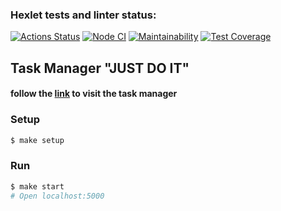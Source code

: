 ### Hexlet tests and linter status:

[![Actions Status](https://github.com/tychkovas/backend-project-lvl4/workflows/hexlet-check/badge.svg)](https://github.com/tychkovas/backend-project-lvl4/actions)
[![Node CI](https://github.com/tychkovas/backend-project-lvl4/actions/workflows/nodejs.yml/badge.svg?branch=main)](https://github.com/tychkovas/backend-project-lvl4/actions/workflows/nodejs.yml)
[![Maintainability](https://api.codeclimate.com/v1/badges/4cbed9260a19e6d6df0a/maintainability)](https://codeclimate.com/github/tychkovas/backend-project-lvl4/maintainability)
[![Test Coverage](https://api.codeclimate.com/v1/badges/4cbed9260a19e6d6df0a/test_coverage)](https://codeclimate.com/github/tychkovas/backend-project-lvl4/test_coverage)


## Task Manager "JUST DO IT"

#### follow the [link](https://intense-ocean-99137.herokuapp.com/) to visit the task manager

### Setup

```sh
$ make setup
```

### Run

```sh
$ make start
# Open localhost:5000
```
